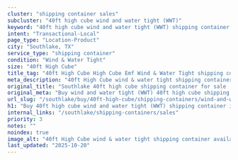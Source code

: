 ```yaml
---
cluster: "shipping container sales"
subcluster: "40ft high cube wind and water tight (WWT)"
keyword: "40ft high cube wind and water tight (WWT) shipping container for sale Southlake, TX"
intent: "Transactional-Local"
page_type: "Location-Product"
city: "Southlake, TX"
service_type: "shipping container"
condition: "Wind & Water Tight"
size: "40ft High Cube"
title_tag: "40ft High Cube High Cube Emf Wind & Water Tight shipping container Sales in Southlake | LC Container"
meta_description: "40ft High Cube wind & water tight shipping container sales in Southlake. High cube containers with extra height. Fast delivery, competitive pricing. Serving shipping containers area. Quote ID: QIL. Call (214) 524-4168 for your free quote today."
original_title: "Southlake 40ft high cube shipping container for sale | LC"
original_meta: "Buy wind and water tight (WWT) 40ft high cube shipping container sale with local delivery in Southlake, TX. LC Container — local Since 2003. Request a fast quote today."
url_slug: "/southlake/buy/40ft-high-cube/shipping-containers/wind-and-water-tight-wwt"
h1: "Buy 40ft high cube wind and water tight (WWT) shipping container in Southlake"
internal_links: "/southlake/shipping-containers/sales"
priority: 3
notes: ""
noindex: true
image_alt: "40ft High Cube wind & water tight shipping container available for delivery in Southlake"
last_updated: "2025-10-20"
---
```


<!-- TODO: Add unique city/inventory copy, images, and internal links here. -->
